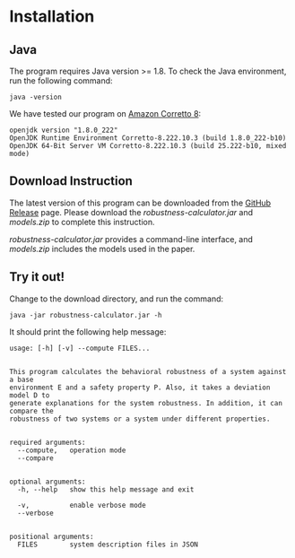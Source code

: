# Installation

## Java
The program requires Java version >= 1.8. To check the Java environment, run the following command:
```
java -version
```

We have tested our program on [Amazon Corretto 8](https://docs.aws.amazon.com/corretto/latest/corretto-8-ug/downloads-list.html):
```
openjdk version "1.8.0_222"
OpenJDK Runtime Environment Corretto-8.222.10.3 (build 1.8.0_222-b10)
OpenJDK 64-Bit Server VM Corretto-8.222.10.3 (build 25.222-b10, mixed mode)
```

## Download Instruction
The latest version of this program can be downloaded from the [GitHub Release](https://github.com/SteveZhangBit/LTSA-Robust/releases) page. Please download the *robustness-calculator.jar* and *models.zip* to complete this instruction.

*robustness-calculator.jar* provides a command-line interface, and *models.zip* includes the models used in the paper.

## Try it out!
Change to the download directory, and run the command:
```
java -jar robustness-calculator.jar -h
```
It should print the following help message:
```
usage: [-h] [-v] --compute FILES...


This program calculates the behavioral robustness of a system against a base
environment E and a safety property P. Also, it takes a deviation model D to
generate explanations for the system robustness. In addition, it can compare the
robustness of two systems or a system under different properties.


required arguments:
  --compute,   operation mode
  --compare


optional arguments:
  -h, --help   show this help message and exit

  -v,          enable verbose mode
  --verbose


positional arguments:
  FILES        system description files in JSON

```